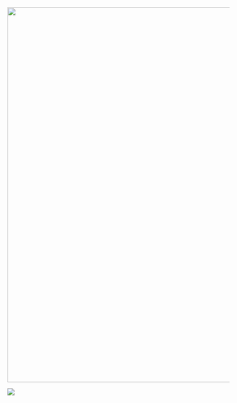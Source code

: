 <!-- <img src="https://user-images.githubusercontent.com/44528004/179769116-30fd299a-0705-49b1-847c-15eef884ad32.png" style="width:100%">  


### My languages & tools ⚒️
<p align="center">
  <a href="https://skillicons.dev">
    <img src="https://skillicons.dev/icons?i=androidstudio,aws,bash,c,cs,cpp,cloudflare,css,discord,django,docker,figma,flask,git,github,githubactions,go,graphql,html,instagram,js,jenkins,jquery,latex,linux,md,mongodb,php,postgres,py,pytorch,raspberrypi,regex,solidity,sqlite,stackoverflow,tensorflow,vim,vscode,vue" />
  </a>
</p>

### About me 🙈
- 🔭 I’m currently working as an **application security engineer** (but mostly **web application** 🕸️).
- 🌱 I’m currently learning a variety of things, such as web exploitation, Golang, *more* Python, some soft skills like speed reading, English, as well as cooking and health-related stuff 🏊.
- 💬 Ask me about **Python, web penetration testing, offensive security, tools**.   -->


<!-- ### My stats 📊
[![datthinh1801's GitHub stats](https://github-readme-stats.vercel.app/api?username=datthinh1801&count_private=true&show_icons=true)](https://github.com/datthinh1801/datthinh1801)  

[![Top Langs](https://github-readme-stats.vercel.app/api/top-langs/?username=datthinh1801&layout=compact)](https://github.com/datthinh1801/datthinh1801) -->

<!-- ### More about me 🤔 -->
<img src="https://user-images.githubusercontent.com/44528004/179774156-0d4abc86-160e-4726-9859-82a40d1d957d.png" style="width:850px">

![](https://github.com/saadeghi/saadeghi/raw/master/dino.gif)

<!--
**datthinh1801/datthinh1801** is a ✨ _special_ ✨ repository because its `README.md` (this file) appears on your GitHub profile.

Here are some ideas to get you started:

- 🔭 I’m currently working on ...
- 🌱 I’m currently learning ....
- 👯 I’m looking to collaborate on ...
- 🤔 I’m looking for help with ...
- 💬 Ask me about ...
- 📫 How to reach me: ...
- 😄 Pronouns: ...
- ⚡ Fun fact: ...
-->
